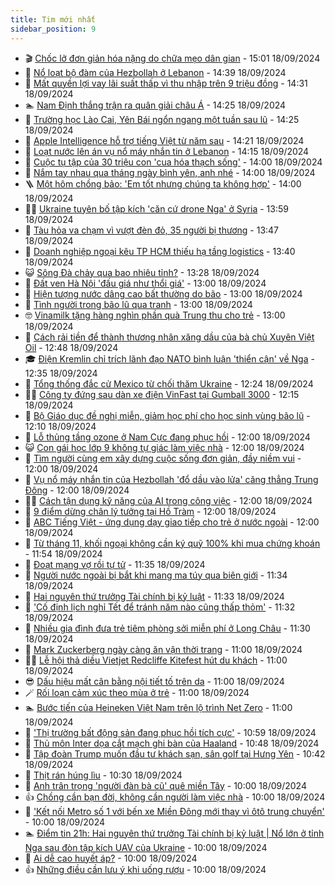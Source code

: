 ```yaml
---
title: Tim mới nhất
sidebar_position: 9
---
```


<!-- vnexpress-tin-moi-nhat:START -->
- 🎬 [Chốc lở đơn giản hóa nặng do chữa mẹo dân gian](https://vnexpress.net/choc-lo-don-gian-hoa-nang-do-chua-meo-dan-gian-4794247.html) - 15:01 18/09/2024
- 🐎 [Nổ loạt bộ đàm của Hezbollah ở Lebanon](https://vnexpress.net/no-loat-bo-dam-cua-hezbollah-o-lebanon-4794435.html) - 14:39 18/09/2024
- 🦍 [Mất quyền lợi vay lãi suất thấp vì thu nhập trên 9 triệu đồng](https://vnexpress.net/mat-quyen-loi-vay-lai-suat-thap-vi-thu-nhap-tren-9-trieu-dong-4794316.html) - 14:31 18/09/2024
- 🏊 [Nam Định thắng trận ra quân giải châu Á](https://vnexpress.net/nam-dinh-thang-tran-ra-quan-giai-chau-a-4794429.html) - 14:25 18/09/2024
- 🎊 [Trường học Lào Cai, Yên Bái ngổn ngang một tuần sau lũ](https://vnexpress.net/truong-hoc-lao-cai-yen-bai-ngon-ngang-mot-tuan-sau-lu-4794030.html) - 14:25 18/09/2024
- 🎃 [Apple Intelligence hỗ trợ tiếng Việt từ năm sau](https://vnexpress.net/apple-intelligence-ho-tro-tieng-viet-tu-nam-sau-4794431.html) - 14:21 18/09/2024
- 🧰 [Loạt nước lên án vụ nổ máy nhắn tin ở Lebanon](https://vnexpress.net/loat-nuoc-len-an-vu-no-may-nhan-tin-o-lebanon-4794421.html) - 14:15 18/09/2024
- 🔭 [Cuộc tụ tập của 30 triệu con &#39;cua hóa thạch sống&#39;](https://vnexpress.net/cuoc-tu-tap-cua-30-trieu-con-cua-hoa-thach-song-4794401.html) - 14:00 18/09/2024
- 🫶 [Nắm tay nhau qua tháng ngày bình yên, anh nhé](https://vnexpress.net/nam-tay-nhau-qua-thang-ngay-binh-yen-anh-nhe-4794297.html) - 14:00 18/09/2024
- 🪜 [Một hôm chồng bảo: &#39;Em tốt nhưng chúng ta không hợp&#39;](https://vnexpress.net/mot-hom-chong-bao-em-tot-nhung-chung-ta-khong-hop-4794186.html) - 14:00 18/09/2024
- 👨‍🏫 [Ukraine tuyên bố tập kích &#39;căn cứ drone Nga&#39; ở Syria](https://vnexpress.net/ukraine-tuyen-bo-tap-kich-can-cu-drone-nga-o-syria-4793909.html) - 13:59 18/09/2024
- 🎊 [Tàu hỏa va chạm vì vượt đèn đỏ, 35 người bị thương](https://vnexpress.net/tau-hoa-va-cham-vi-vuot-den-do-35-nguoi-bi-thuong-4794423.html) - 13:47 18/09/2024
- 🎊 [Doanh nghiệp ngoại kêu TP HCM thiếu hạ tầng logistics](https://vnexpress.net/doanh-nghiep-ngoai-keu-tp-hcm-thieu-ha-tang-logistics-4794311.html) - 13:40 18/09/2024
- 😺 [Sông Đà chảy qua bao nhiêu tỉnh?](https://vnexpress.net/song-da-chay-qua-bao-nhieu-tinh-4794293.html) - 13:28 18/09/2024
- 🐘 [Đất ven Hà Nội &#39;đấu giá như thổi giá&#39;](https://vnexpress.net/dat-ven-ha-noi-dau-gia-nhu-thoi-gia-4794352.html) - 13:00 18/09/2024
- 🌁 [Hiện tượng nước dâng cao bất thường do bão](https://vnexpress.net/hien-tuong-nuoc-dang-cao-bat-thuong-do-bao-4794334.html) - 13:00 18/09/2024
- 🐲 [Tình người trong bão lũ qua tranh](https://vnexpress.net/tinh-nguoi-trong-bao-lu-qua-tranh-4793993.html) - 13:00 18/09/2024
- 🤓 [Vinamilk tặng hàng nghìn phần quà Trung thu cho trẻ](https://vnexpress.net/vinamilk-tang-hang-nghin-phan-qua-trung-thu-cho-tre-4794422.html) - 13:00 18/09/2024
- 💪 [Cách rải tiền để thành thương nhân xăng dầu của bà chủ Xuyên Việt Oil](https://vnexpress.net/cach-rai-tien-de-thanh-thuong-nhan-xang-dau-cua-ba-chu-xuyen-viet-oil-4794262.html) - 12:48 18/09/2024
- 🎓 [Điện Kremlin chỉ trích lãnh đạo NATO bình luận &#39;thiển cận&#39; về Nga](https://vnexpress.net/dien-kremlin-chi-trich-lanh-dao-nato-binh-luan-thien-can-ve-nga-4794403.html) - 12:35 18/09/2024
- 🫣 [Tổng thống đắc cử Mexico từ chối thăm Ukraine](https://vnexpress.net/tong-thong-dac-cu-mexico-tu-choi-tham-ukraine-4794416.html) - 12:24 18/09/2024
- 🧑‍💻 [Công ty đứng sau dàn xe điện VinFast tại Gumball 3000](https://vnexpress.net/cong-ty-dung-sau-dan-xe-dien-vinfast-tai-gumball-3000-4794414.html) - 12:15 18/09/2024
- 🐲 [Bộ Giáo dục đề nghị miễn, giảm học phí cho học sinh vùng bão lũ](https://vnexpress.net/bo-giao-duc-de-nghi-mien-giam-hoc-phi-cho-hoc-sinh-vung-bao-lu-4794418.html) - 12:10 18/09/2024
- 🌝 [Lỗ thủng tầng ozone ở Nam Cực đang phục hồi](https://vnexpress.net/lo-thung-tang-ozone-o-nam-cuc-dang-phuc-hoi-4794292.html) - 12:00 18/09/2024
- 😺 [Con gái học lớp 9 không tự giác làm việc nhà](https://vnexpress.net/con-gai-hoc-lop-9-khong-tu-giac-lam-viec-nha-4794188.html) - 12:00 18/09/2024
- 🐎 [Tìm người cùng em xây dựng cuộc sống đơn giản, đầy niềm vui](https://vnexpress.net/tim-nguoi-cung-em-xay-dung-cuoc-song-don-gian-day-niem-vui-4794090.html) - 12:00 18/09/2024
- 🎡 [Vụ nổ máy nhắn tin của Hezbollah &#39;đổ dầu vào lửa&#39; căng thẳng Trung Đông](https://vnexpress.net/vu-no-may-nhan-tin-cua-hezbollah-do-dau-vao-lua-cang-thang-trung-dong-4794053.html) - 12:00 18/09/2024
- 👨‍🏫 [Cách tận dụng kỹ năng của AI trong công việc](https://vnexpress.net/cach-tan-dung-ky-nang-cua-ai-trong-cong-viec-4794374.html) - 12:00 18/09/2024
- 🦆 [9 điểm dừng chân lý tưởng tại Hồ Tràm](https://vnexpress.net/9-diem-dung-chan-ly-tuong-tai-ho-tram-4794330.html) - 12:00 18/09/2024
- 🚦 [ABC Tiếng Việt - ứng dụng dạy giao tiếp cho trẻ ở nước ngoài](https://vnexpress.net/abc-tieng-viet-ung-dung-day-giao-tiep-cho-tre-o-nuoc-ngoai-4790879.html) - 12:00 18/09/2024
- 💫 [Từ tháng 11, khối ngoại không cần ký quỹ 100% khi mua chứng khoán](https://vnexpress.net/tu-thang-11-khoi-ngoai-khong-can-ky-quy-100-khi-mua-chung-khoan-4794417.html) - 11:54 18/09/2024
- 🎉 [Đoạt mạng vợ rồi tự tử](https://vnexpress.net/doat-mang-vo-roi-tu-tu-4794413.html) - 11:35 18/09/2024
- 🌋 [Người nước ngoài bị bắt khi mang ma túy qua biên giới](https://vnexpress.net/nguoi-nuoc-ngoai-bi-bat-khi-mang-ma-tuy-qua-bien-gioi-4794404.html) - 11:34 18/09/2024
- 🤖 [Hai nguyên thứ trưởng Tài chính bị kỷ luật](https://vnexpress.net/hai-nguyen-thu-truong-tai-chinh-bi-ky-luat-4794391.html) - 11:33 18/09/2024
- 🦏 [&#39;Cố định lịch nghỉ Tết để tránh năm nào cũng thấp thỏm&#39;](https://vnexpress.net/co-dinh-lich-nghi-tet-de-tranh-nam-nao-cung-thap-thom-4794302.html) - 11:32 18/09/2024
- 🦩 [Nhiều gia đình đưa trẻ tiêm phòng sởi miễn phí ở Long Châu](https://vnexpress.net/nhieu-gia-dinh-dua-tre-tiem-phong-soi-mien-phi-o-long-chau-4794396.html) - 11:30 18/09/2024
- 👺 [Mark Zuckerberg ngày càng ăn vận thời trang](https://vnexpress.net/mark-zuckerberg-ngay-cang-an-van-thoi-trang-4794314.html) - 11:00 18/09/2024
- 🧑‍🏫 [Lễ hội thả diều Vietjet Redcliffe Kitefest hút du khách](https://vnexpress.net/le-hoi-tha-dieu-vietjet-redcliffe-kitefest-hut-du-khach-4794398.html) - 11:00 18/09/2024
- 😎 [Dấu hiệu mất cân bằng nội tiết tố trên da](https://vnexpress.net/dau-hieu-mat-can-bang-noi-tiet-to-tren-da-4794306.html) - 11:00 18/09/2024
- 🪄 [Rối loạn cảm xúc theo mùa ở trẻ](https://vnexpress.net/roi-loan-cam-xuc-theo-mua-o-tre-4794214.html) - 11:00 18/09/2024
- 🏊 [Bước tiến của Heineken Việt Nam trên lộ trình Net Zero](https://vnexpress.net/buoc-tien-cua-heineken-viet-nam-tren-lo-trinh-net-zero-4793711.html) - 11:00 18/09/2024
- 💃 [&#39;Thị trường bất động sản đang phục hồi tích cực&#39;](https://vnexpress.net/thi-truong-bat-dong-san-dang-phuc-hoi-tich-cuc-4794383.html) - 10:59 18/09/2024
- 🦆 [Thủ môn Inter dọa cắt mạch ghi bàn của Haaland](https://vnexpress.net/thu-mon-inter-doa-cat-mach-ghi-ban-cua-haaland-4794357.html) - 10:48 18/09/2024
- 🎊 [Tập đoàn Trump muốn đầu tư khách sạn, sân golf tại Hưng Yên](https://vnexpress.net/tap-doan-trump-muon-dau-tu-khach-san-san-golf-tai-hung-yen-4794381.html) - 10:42 18/09/2024
- 👺 [Thịt rán húng lìu](https://vnexpress.net/doi-song-cooking-thit-ran-hung-liu-4794347.html) - 10:30 18/09/2024
- 🎡 [Anh trân trọng &#39;người đàn bà cũ&#39; quê miền Tây](https://vnexpress.net/anh-tran-trong-nguoi-dan-ba-cu-que-mien-tay-4794088.html) - 10:00 18/09/2024
- 👍 [Chồng cần bạn đời, không cần người làm việc nhà](https://vnexpress.net/chong-can-ban-doi-khong-can-nguoi-lam-viec-nha-4794069.html) - 10:00 18/09/2024
- 🐎 [&#39;Kết nối Metro số 1 với bến xe Miền Đông mới thay vì ôtô trung chuyển&#39;](https://vnexpress.net/ket-noi-metro-so-1-voi-ben-xe-mien-dong-moi-thay-vi-oto-trung-chuyen-4794220.html) - 10:00 18/09/2024
- 🏊 [Điểm tin 21h: Hai nguyên thứ trưởng Tài chính bị kỷ luật | Nổ lớn ở tỉnh Nga sau đòn tập kích UAV của Ukraine](https://vnexpress.net/diem-tin-21h-hai-nguyen-thu-truong-tai-chinh-bi-ky-luat-no-lon-o-tinh-nga-sau-don-tap-kich-uav-cua-ukraine-4794380.html) - 10:00 18/09/2024
- 🦩 [Ai dễ cao huyết áp?](https://vnexpress.net/ai-de-cao-huyet-ap-4794326.html) - 10:00 18/09/2024
- 👍 [Những điều cần lưu ý khi uống rượu](https://vnexpress.net/nhung-dieu-can-luu-y-khi-uong-ruou-4794286.html) - 10:00 18/09/2024<!-- vnexpress-tin-moi-nhat:END -->
